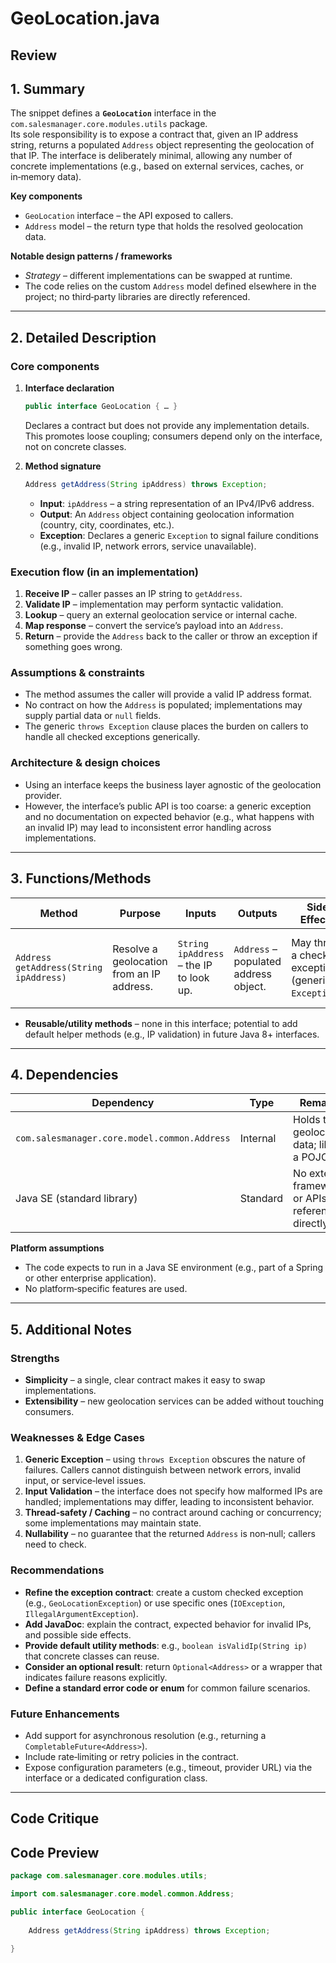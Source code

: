# GeoLocation.java

## Review

## 1. Summary  
The snippet defines a **`GeoLocation`** interface in the `com.salesmanager.core.modules.utils` package.  
Its sole responsibility is to expose a contract that, given an IP address string, returns a populated `Address` object representing the geolocation of that IP. The interface is deliberately minimal, allowing any number of concrete implementations (e.g., based on external services, caches, or in‑memory data).

**Key components**  
- `GeoLocation` interface – the API exposed to callers.  
- `Address` model – the return type that holds the resolved geolocation data.

**Notable design patterns / frameworks**  
- *Strategy* – different implementations can be swapped at runtime.  
- The code relies on the custom `Address` model defined elsewhere in the project; no third‑party libraries are directly referenced.

---

## 2. Detailed Description  

### Core components
1. **Interface declaration**  
   ```java
   public interface GeoLocation { … }
   ```
   Declares a contract but does not provide any implementation details. This promotes loose coupling; consumers depend only on the interface, not on concrete classes.

2. **Method signature**  
   ```java
   Address getAddress(String ipAddress) throws Exception;
   ```
   - **Input**: `ipAddress` – a string representation of an IPv4/IPv6 address.  
   - **Output**: An `Address` object containing geolocation information (country, city, coordinates, etc.).  
   - **Exception**: Declares a generic `Exception` to signal failure conditions (e.g., invalid IP, network errors, service unavailable).

### Execution flow (in an implementation)
1. **Receive IP** – caller passes an IP string to `getAddress`.  
2. **Validate IP** – implementation may perform syntactic validation.  
3. **Lookup** – query an external geolocation service or internal cache.  
4. **Map response** – convert the service’s payload into an `Address`.  
5. **Return** – provide the `Address` back to the caller or throw an exception if something goes wrong.

### Assumptions & constraints
- The method assumes the caller will provide a valid IP address format.  
- No contract on how the `Address` is populated; implementations may supply partial data or `null` fields.  
- The generic `throws Exception` clause places the burden on callers to handle all checked exceptions generically.

### Architecture & design choices
- Using an interface keeps the business layer agnostic of the geolocation provider.  
- However, the interface’s public API is too coarse: a generic exception and no documentation on expected behavior (e.g., what happens with an invalid IP) may lead to inconsistent error handling across implementations.

---

## 3. Functions/Methods  

| Method | Purpose | Inputs | Outputs | Side Effects | Notes |
|--------|---------|--------|---------|--------------|-------|
| `Address getAddress(String ipAddress)` | Resolve a geolocation from an IP address. | `String ipAddress` – the IP to look up. | `Address` – populated address object. | May throw a checked exception (generic `Exception`). | No static or default implementation; concrete class must provide logic. |

- **Reusable/utility methods** – none in this interface; potential to add default helper methods (e.g., IP validation) in future Java 8+ interfaces.

---

## 4. Dependencies  

| Dependency | Type | Remarks |
|------------|------|---------|
| `com.salesmanager.core.model.common.Address` | Internal | Holds the geolocation data; likely a POJO. |
| Java SE (standard library) | Standard | No external frameworks or APIs are referenced directly. |

**Platform assumptions**  
- The code expects to run in a Java SE environment (e.g., part of a Spring or other enterprise application).  
- No platform‑specific features are used.

---

## 5. Additional Notes  

### Strengths  
- **Simplicity** – a single, clear contract makes it easy to swap implementations.  
- **Extensibility** – new geolocation services can be added without touching consumers.

### Weaknesses & Edge Cases  
1. **Generic Exception** – using `throws Exception` obscures the nature of failures. Callers cannot distinguish between network errors, invalid input, or service‑level issues.  
2. **Input Validation** – the interface does not specify how malformed IPs are handled; implementations may differ, leading to inconsistent behavior.  
3. **Thread‑safety / Caching** – no contract around caching or concurrency; some implementations may maintain state.  
4. **Nullability** – no guarantee that the returned `Address` is non‑null; callers need to check.

### Recommendations  
- **Refine the exception contract**: create a custom checked exception (e.g., `GeoLocationException`) or use specific ones (`IOException`, `IllegalArgumentException`).  
- **Add JavaDoc**: explain the contract, expected behavior for invalid IPs, and possible side effects.  
- **Provide default utility methods**: e.g., `boolean isValidIp(String ip)` that concrete classes can reuse.  
- **Consider an optional result**: return `Optional<Address>` or a wrapper that indicates failure reasons explicitly.  
- **Define a standard error code or enum** for common failure scenarios.

### Future Enhancements  
- Add support for asynchronous resolution (e.g., returning a `CompletableFuture<Address>`).  
- Include rate‑limiting or retry policies in the contract.  
- Expose configuration parameters (e.g., timeout, provider URL) via the interface or a dedicated configuration class.

---

## Code Critique



## Code Preview

```java
package com.salesmanager.core.modules.utils;

import com.salesmanager.core.model.common.Address;

public interface GeoLocation {
	
	Address getAddress(String ipAddress) throws Exception;

}



```
